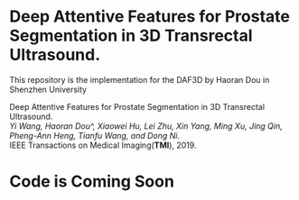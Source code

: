 # Deep Attentive Features for Prostate Segmentation in 3D Transrectal Ultrasound. 
This repository is the implementation for the DAF3D by Haoran Dou in Shenzhen University  

Deep Attentive Features for Prostate Segmentation in 3D Transrectal Ultrasound.   
*Yi Wang, Haoran Dou^, Xiaowei Hu, Lei Zhu, Xin Yang, Ming Xu, Jing Qin, Pheng-Ann Heng, Tianfu Wang, and Dong Ni.*  
IEEE Transactions on Medical Imaging(**TMI**), 2019.

# Code is Coming Soon
